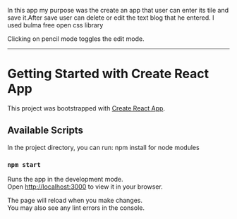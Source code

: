 In this app my purpose was the create an app that user can enter its tile and save it.After
save user can delete or edit the text blog that he entered.
I used bulma free open css library 

Clicking on pencil mode toggles the edit mode.




-------------------------------------------------------------------------------
# Getting Started with Create React App

This project was bootstrapped with [Create React App](https://github.com/facebook/create-react-app).

## Available Scripts

In the project directory, you can run:
npm install for node modules

### `npm start`

Runs the app in the development mode.\
Open [http://localhost:3000](http://localhost:3000) to view it in your browser.

The page will reload when you make changes.\
You may also see any lint errors in the console.


